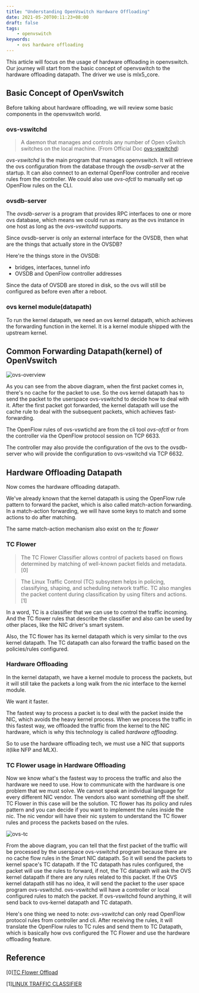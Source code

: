```yaml
---
title: "Understanding OpenVswitch Hardware Offloading"
date: 2021-05-20T00:11:23+08:00
draft: false
tags:
    - openvswitch
keywords:
    - ovs hardware offloading
---
```


This article will focus on the usage of hardware offloading in openvswitch. Our journey will start from the basic concept of openvswitch to the hardware offloading datapath. The driver we use is mlx5_core.

## Basic Concept of OpenVswitch
Before talking about hardware offloading, we will review some basic components in the openvswitch world.
### ovs-vswitchd
> A  daemon that manages and controls any number of Open vSwitch switches on the local machine. (From Official Doc [ovs-vswitchd](http://www.openvswitch.org/support/dist-docs/ovs-vswitchd.8.html))

*ovs-vswitchd* is the main program that manages openvswitch. It will retrieve the ovs configuration from the database through the *ovsdb-server* at the startup. It can also connect to an external OpenFlow controller and receive rules from the controller. We could also use *ovs-ofctl* to manually set up OpenFlow rules on the CLI.

### ovsdb-server
The *ovsdb-server* is a program that provides RPC interfaces to one or more ovs database, which means we could run as many as the ovs instance in one host as long as the *ovs-vswitchd* supports.

Since ovsdb-server is only an external interface for the OVSDB, then what are the things that actually store in the OVSDB?

Here're the things store in the OVSDB:
- bridges, interfaces, tunnel info
- OVSDB and OpenFlow controller addresses

Since the data of OVSDB are stored in disk, so the ovs will still be configured as before even after a reboot.



### ovs kernel module(datapath)
To run the kernel datapath, we need an ovs kernel datapath, which achieves the forwarding function in the kernel. It is a kernel module shipped with the upstream kernel.


## Common Forwarding Datapath(kernel) of OpenVswitch
![ovs-overview](../../post-image/hw-ol/ovs-overview.png)

As you can see from the above diagram, when the first packet comes in, there's no cache for the packet to use. So the ovs kernel datapath has to send the packet to the userspace ovs-vswitchd to decide how to deal with it. After the first packet got forwarded, the kernel datapath will use the cache rule to deal with the subsequent packets, which achieves fast-forwarding.

The OpenFlow rules of ovs-vswtichd are from the cli tool *ovs-ofctl* or from the controller via the OpenFlow protocol session on TCP 6633. 

The controller may also provide the configuration of the ovs to the ovsdb-server who will provide the configuration to ovs-vswitchd via TCP 6632.

## Hardware Offloading Datapath
Now comes the hardware offloading datapath.

We've already known that the kernel datapath is using the OpenFlow rule pattern to forward the packet, which is also called match-action forwarding. In a match-action forwarding, we will have some keys to match and some actions to do after matching.

The same match-action mechanism also exist on the *tc flower*

### TC Flower
> The TC Flower Classifier allows control of packets based on
flows determined by matching of well-known packet fields and
metadata.[0] 

> The Linux Traffic Control (TC) subsystem helps in policing, classifying, shaping, and scheduling network traffic. TC also mangles the packet content during classification by using filters and actions. [1]

In a word, TC is a classifier that we can use to control the traffic incoming. And the TC flower rules that describe the classifier and also can be used by other places, like the NIC driver's smart system.

Also, the TC flower has its kernel datapath which is very similar to the ovs kernel datapath. The TC datapath can also forward the traffic based on the policies/rules configured.


### Hardware Offloading
In the kernel datapath, we have a kernel module to process the packets, but it will still take the packets a long walk from the nic interface to the kernel module.

We want it faster.

The fastest way to process a packet is to deal with the packet inside the NIC, which avoids the heavy kernel process. When we process the traffic in this fastest way, we offloaded the traffic from the kernel to the NIC hardware, which is why this technology is called *hardware offloading*.

So to use the hardware offloading tech, we must use a NIC that supports it(like NFP and MLX).

### TC Flower usage in Hardware Offloading

Now we know what's the fastest way to process the traffic and also the hardware we need to use. How to communicate with the hardware is one problem that we must solve. We cannot speak an individual language for every different NIC vendor. The vendors also want something off the shelf. TC Flower in this case will be the solution. TC flower has its policy and rules pattern and you can decide if you want to implement the rules inside the nic. The nic vendor will have their nic system to understand the TC flower rules and process the packets based on the rules.

![ovs-tc](../../post-image/hw-ol/ovs-tc.png)

From the above diagram, you can tell that the first packet of the traffic will be processed by the userspace ovs-vswitchd program because there are no cache flow rules in the Smart NIC datapath. So it will send the packets to kernel space's TC datapath. If the TC datapath has rules configured, the packet will use the rules to forward, if not, the TC datapath will ask the OVS kernel datapath if there are any rules related to this packet. If the OVS kernel datapath still has no idea, it will send the packet to the user space program ovs-vswitchd. ovs-vswitchd will have a controller or local configured rules to match the packet. If ovs-vswitchd found anything, it will send back to ovs-kernel datapath and TC datapath. 

Here's one thing we need to note: *ovs-vswitchd* can only read OpenFlow protocol rules from controller and cli. After receiving the rules, it will translate the OpenFlow rules to TC rules and send them to TC Datapath, which is basically how ovs configured the TC Flower and use the hardware offloading feature.

## Reference
[0][TC Flower Offload](https://netdevconf.info/2.2/papers/horman-tcflower-talk.pdf)

[1][LINUX TRAFFIC CLASSIFIER](https://access.redhat.com/documentation/en-us/red_hat_enterprise_linux/8/html/configuring_and_managing_networking/linux-traffic-control_configuring-and-managing-networking) 